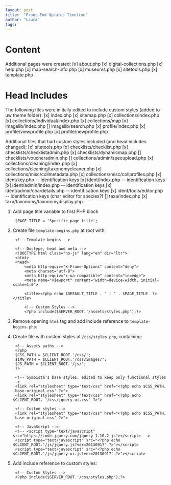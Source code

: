 ```yaml
---
layout: post
title:  "Front-End Updates Timeline"
author: "Laura"
tags: 
---
```


# Content

Additional pages were created:
[x] about.php
[x] digital-collections.php
[x] help.php
[x] map-search-info.php
[x] museums.php
[x] sitetools.php
[x] template.php

# Head Includes

The following files were initially edited to include custom styles (added to uw theme folder):
[x] index.php
[x] sitemap.php
[x] collections/index.php
[x] collections/individual/index.php
[x] collections/map
[x] imagelib/index.php
[] imagelib/search.php
[x] profile/index.php
[x] profile/viewprofile.php
[x] profile/newprofile.php

Additional files that had custom styles included (and head includes changed):
[x] sitetools.php
[x] checklists/checklist.php
[x] checklists/checklistadmin.php
[x] checklists/dynamicmap.php
[] checklists/voucheradmin.php
[] collections/admin/specupload.php
[x] collections/cleaning/index.php
[x] collections/cleaning/taxonomycleaner.php
[x] collections/misc/collmetadata.php
[x] collections/misc/collprofiles.php
[x] ident/key.php -- identification keys
[x] ident/index.php -- identification keys
[x] ident/admin/index.php -- identification keys
[x] ident/admin/chardetails.php -- identification keys
[x] ident/tools/editor.php -- identification keys (char editor for species?)
[] taxa/index.php
[x] taxa/taxonomy/taxonomydisplay.php


1. Add page title variable to first PHP block

		$PAGE_TITLE = 'Specific page title';

2. Create file `template-begins.php` at root with:

		<!-- Template begins -->

		<!-- Doctype, head and meta -->
		<!DOCTYPE html class="no-js" lang="en" dir="ltr">
		<html>
		<head>
			<meta http-equiv="X-Frame-Options" content="deny">
			<meta charset="utf-8">
			<meta http-equiv="x-ua-compatible" content="ie=edge">
			<meta name="viewport" content="width=device-width, initial-scale=1.0">

			<title><?php echo $DEFAULT_TITLE . " | " . $PAGE_TITLE  ?></title>

			<!-- Custom Styles -->
			<?php include($SERVER_ROOT.'/assets/styles.php');?>

3. Remove opening `html` tag and add include reference to `template-begins.php`:

4. Create file with custom styles at `/css/styles.php`, containing:

		<!-- Assets paths --> 
		<?php 
		$CSS_PATH = $CLIENT_ROOT.'/css/';
		$IMG_PATH = $CLIENT_ROOT.'/css/images/';
		$JS_PATH = $CLIENT_ROOT.'/js/';
		?>

		<!-- Symbiota's base styles, edited to keep only functional styles -->
		<link rel="stylesheet" type="text/css" href="<?php echo $CSS_PATH. 'base-original.css' ?>">
		<link rel="stylesheet" type="text/css" href="<?php echo $CLIENT_ROOT. '/css/jquery-ui.css' ?>">

		<!-- Custom styles -->
		<link rel="stylesheet" type="text/css" href="<?php echo $CSS_PATH. 'base-original.css' ?>">

		<!-- JavaScript -->
		<!-- <script type="text/javascript" src="https://code.jquery.com/jquery-1.10.2.js"></script> -->
		<script type="text/javascript" src="<?php echo $CLIENT_ROOT.'/js/jquery.js?ver=20130917' ?>"></script>
		<script type="text/javascript" src="<?php echo $CLIENT_ROOT.'/js/jquery-ui.js?ver=20130917' ?>"></script>



5. Add include reference to custom styles:

		<!-- Custom Styles -->
		<?php include($SERVER_ROOT.'/css/styles.php');?>



